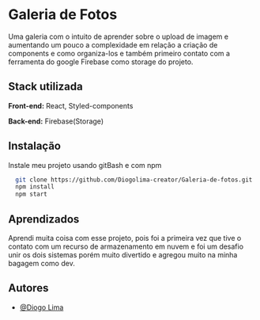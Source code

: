 
# Galeria de Fotos

Uma galeria com o intuito de aprender sobre o upload de imagem e aumentando um pouco a complexidade em relação a criação de components e como organiza-los e também primeiro contato com a ferramenta do google Firebase como storage do projeto.



## Stack utilizada

**Front-end:** React, Styled-components

**Back-end:** Firebase(Storage)




## Instalação

Instale meu projeto usando gitBash e com npm

```bash
  git clone https://github.com/Diogolima-creator/Galeria-de-fotos.git
  npm install
  npm start
```
    
## Aprendizados

Aprendi muita coisa com esse projeto, pois foi a primeira vez que tive o contato com um recurso de armazenamento em nuvem e foi um desafio unir os dois sistemas porém muito divertido e agregou muito na minha bagagem como dev.
## Autores

- [@Diogo Lima](https://github.com/Diogolima-creator)

